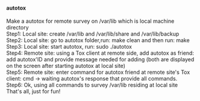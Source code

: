 #### autotox

Make a autotox for remote survey on /var/lib which is local machine directory <br />
Step1: Local site: create /var/lib and /var/lib/share and /var/lib/backup <br />
Step2: Local site: go to autotox folder,run: make clean and then run: make <br />
Step3: Local site: start autotox, run: sudo ./autotox <br />
Step4: Remote site: using a Tox client at remote side, add autotox as friend: add autotox'ID and provide message needed for adding (both are displayed on the screen after starting autotox at local site) <br />
Step5: Remote site: enter command for autotox friend at remote site's Tox client: cmd -> waiting autotox's response that provide all commands. <br />
Step6: Ok, using all commands to survey /var/lib residing at local site <br />
That's all, just for fun!

